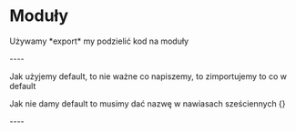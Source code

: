 # Moduły
<p>Używamy *export* my podzielić kod na moduły</p>
----
<p>Jak użyjemy default, to nie ważne co napiszemy, to zimportujemy to co w default</p>
<p>Jak nie damy default to musimy dać nazwę w nawiasach sześciennych {}</p>
----
